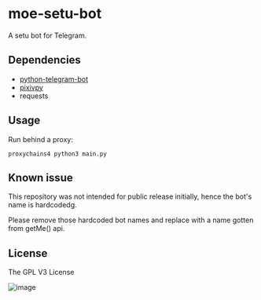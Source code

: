 # moe-setu-bot
A setu bot for Telegram.

## Dependencies
* [python-telegram-bot](https://github.com/python-telegram-bot/python-telegram-bot)
* [pixivpy](https://github.com/upbit/pixivpy)
* requests

## Usage
Run behind a proxy:

`proxychains4 python3 main.py`

## Known issue
This repository was not intended for public release initially, hence the bot's name is hardcodedg. 

Please remove those hardcoded bot names and replace with a name gotten from getMe() api.

## License
The GPL V3 License

![image](http://www.gnu.org/graphics/gplv3-127x51.png)
